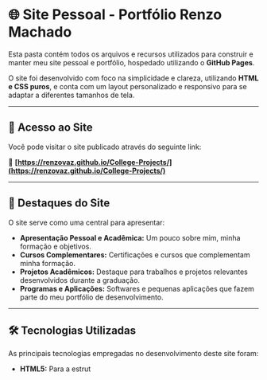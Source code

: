 # 🌐 Site Pessoal - Portfólio Renzo Machado

Esta pasta contém todos os arquivos e recursos utilizados para construir e manter meu site pessoal e portfólio, hospedado utilizando o **GitHub Pages**.

O site foi desenvolvido com foco na simplicidade e clareza, utilizando **HTML e CSS puros**, e conta com um layout personalizado e responsivo para se adaptar a diferentes tamanhos de tela.

---

## 🚀 Acesso ao Site

Você pode visitar o site publicado através do seguinte link:

🔗 **[https://renzovaz.github.io/College-Projects/](https://renzovaz.github.io/College-Projects/)**

---

## 📄 Destaques do Site

O site serve como uma central para apresentar:

* **Apresentação Pessoal e Acadêmica:** Um pouco sobre mim, minha formação e objetivos.
* **Cursos Complementares:** Certificações e cursos que complementam minha formação.
* **Projetos Acadêmicos:** Destaque para trabalhos e projetos relevantes desenvolvidos durante a graduação.
* **Programas e Aplicações:** Softwares e pequenas aplicações que fazem parte do meu portfólio de desenvolvimento.

---

## 🛠️ Tecnologias Utilizadas

As principais tecnologias empregadas no desenvolvimento deste site foram:

* **HTML5:** Para a estrut